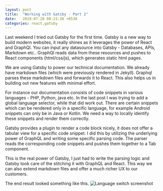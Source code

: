 ```yaml
---
layout: post
title:  "Working with Gatsby - Part 2"
date:   2019-07-28 00:21:36 +0530
categories: react,gatsby
---
```


Last weekend I tried out Gatsby for the first time. Gatsby is a new way to build modern websites, it really shines as it leverages the power of React and GraphQl. You can input any datasource into Gatsby - Databases, APIs, Markdown etc.. GraphQl reads data from these resources and pushes to React components (html/css/js), which generates static html pages.

We are using Gatsby to power our technical documentation. We already have markdown files (which were previously rendered in Jekyll). Graphql parses these markdown files and forwards it to React. This also helps us in building out new features with minimal effort. 

For instance our documentation consists of code snippets in various languages - PHP, Python, java etc. In the last post I was trying to add a global language selector, while that did work out. There are certain snippets which can be rendered only in a specific language, for example Android snippets can only be in Java or Kotlin. We need a way to locally identify these snippets and render them correctly.

Gatsby provides a plugin to render a code block nicely, it does not offer a tabular view for a specific code snippet. I did this by utilizing the underlying power of GraphQL and writing some specific parsing code. The parser reads the corresponding code snippets and pushes them together to a Tab component. 

This is the real power of Gatsby, I just had to write the parsing logic and Gatsby took care of the stitching it with GraphQL and React. This way we can also extend markdown files and offer a much richer UX to our customers. 

The end result looked something like this.
<img src="{{ site.url }}/assets/language-switch.png" alt="Language switch screenshot" />
